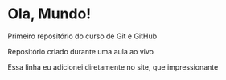# Ola, Mundo!
 Primeiro repositório do curso de Git e GitHub

 Repositório criado durante uma aula ao vivo

 Essa linha eu adicionei diretamente no site, que impressionante
